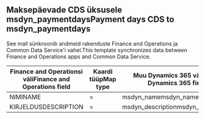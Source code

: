 ## <a name="payment-days-cds-to-msdyn_paymentdays"></a><span data-ttu-id="545c0-101">Maksepäevade CDS üksusele msdyn_paymentdays</span><span class="sxs-lookup"><span data-stu-id="545c0-101">Payment days CDS to msdyn_paymentdays</span></span>

<span data-ttu-id="545c0-102">See mall sünkroonib andmeid rakenduste Finance and Operations ja Common Data Service'i vahel.</span><span class="sxs-lookup"><span data-stu-id="545c0-102">This template synchronizes data between Finance and Operations apps and Common Data Service.</span></span>

<span data-ttu-id="545c0-103">Finance and Operationsi väli</span><span class="sxs-lookup"><span data-stu-id="545c0-103">Finance and Operations field</span></span> | <span data-ttu-id="545c0-104">Kaardi tüüp</span><span class="sxs-lookup"><span data-stu-id="545c0-104">Map type</span></span> | <span data-ttu-id="545c0-105">Muu Dynamics 365 väli</span><span class="sxs-lookup"><span data-stu-id="545c0-105">Other Dynamics 365 field</span></span> | <span data-ttu-id="545c0-106">Vaikeväärtus</span><span class="sxs-lookup"><span data-stu-id="545c0-106">Default value</span></span>
---|---|---|---
<span data-ttu-id="545c0-107">NIMI</span><span class="sxs-lookup"><span data-stu-id="545c0-107">NAME</span></span> | = | <span data-ttu-id="545c0-108">msdyn_name</span><span class="sxs-lookup"><span data-stu-id="545c0-108">msdyn_name</span></span> | 
<span data-ttu-id="545c0-109">KIRJELDUS</span><span class="sxs-lookup"><span data-stu-id="545c0-109">DESCRIPTION</span></span> | = | <span data-ttu-id="545c0-110">msdyn_description</span><span class="sxs-lookup"><span data-stu-id="545c0-110">msdyn_description</span></span> | 
